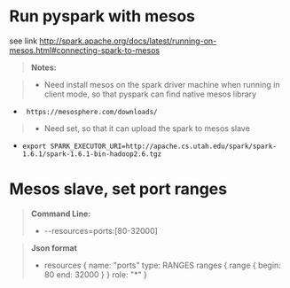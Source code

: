 # Run pyspark with mesos
  see link http://spark.apache.org/docs/latest/running-on-mesos.html#connecting-spark-to-mesos
  >**Notes:**
  
  >- Need install mesos on the spark driver machine when running in client mode, so that pyspark can find native mesos library
  -      https://mesosphere.com/downloads/
  >- Need set, so that it can upload  the spark to mesos slave
  -     export SPARK_EXECUTOR_URI=http://apache.cs.utah.edu/spark/spark-1.6.1/spark-1.6.1-bin-hadoop2.6.tgz  
  
  # Mesos slave, set port ranges
  >**Command Line:**
  >- --resources=ports:[80-32000]
  
  >**Json format**
  >- resources {
  name: "ports"
  type: RANGES
  ranges {
    range {
      begin: 80
      end: 32000
    }
  }
  role: "*"
}

  
